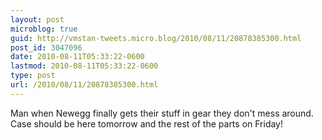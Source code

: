 ```yaml
---
layout: post
microblog: true
guid: http://vmstan-tweets.micro.blog/2010/08/11/20878385300.html
post_id: 3047096
date: 2010-08-11T05:33:22-0600
lastmod: 2010-08-11T05:33:22-0600
type: post
url: /2010/08/11/20878385300.html
---
```

Man when Newegg finally gets their stuff in gear they don't mess around. Case should be here tomorrow and the rest of the parts on Friday!
